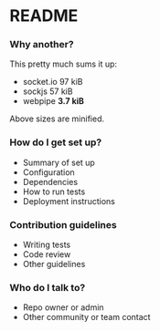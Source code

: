 # README #

### Why another? ###

This pretty much sums it up:

* socket.io 97 kiB
* sockjs 57 kiB
* webpipe **3.7 kiB**

Above sizes are minified.


### How do I get set up? ###

* Summary of set up
* Configuration
* Dependencies
* How to run tests
* Deployment instructions

### Contribution guidelines ###

* Writing tests
* Code review
* Other guidelines

### Who do I talk to? ###

* Repo owner or admin
* Other community or team contact